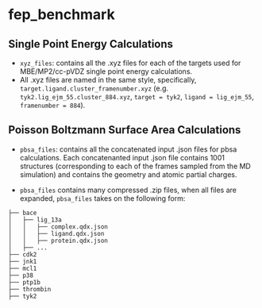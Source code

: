 # fep_benchmark

## Single Point Energy Calculations
- `xyz_files`: contains all the .xyz files for each of the targets used for MBE/MP2/cc-pVDZ single point energy calculations. 
- All .xyz files are named in the same style, specifically, `target.ligand.cluster_framenumber.xyz` (e.g. `tyk2.lig_ejm_55.cluster_884.xyz`, `target = tyk2`, `ligand = lig_ejm_55`, `framenumber = 884`).

## Poisson Boltzmann Surface Area Calculations
- `pbsa_files`: contains all the concatenated input .json files for pbsa calculations. Each concatenanted input .json file contains 1001 structures (corresponding to each of the frames sampled from the MD simulation) and contains the geometry and atomic partial charges.

- `pbsa_files` contains many compressed .zip files, when all files are expanded, `pbsa_files` takes on the following form:
```
├── bace
│   ├── lig_13a 
│   │   ├── complex.qdx.json
│   │   ├── ligand.qdx.json
│   │   ├── protein.qdx.json
│   ├── ...
├── cdk2
├── jnk1
├── mcl1
├── p38
├── ptp1b
├── thrombin
├── tyk2
```
